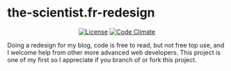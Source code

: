 # the-scientist.fr-redesign

<p align="center">  
    <a href="https://opensource.org/licenses/MIT"><img src="https://img.shields.io/github/license/arguiot/lite.the-scientist.fr.svg" alt="License"></a>  
    <a href="https://codeclimate.com/github/arguiot/lite.the-scientist.frarguiot/lite.the-scientist.fr"><img src="https://img.shields.io/codeclimate/github/arguiot/lite.the-scientist.fr.svg" alt="Code Climate"></a>  
</p>


Doing a redesign for my blog, code is free to read, but not free top use,  and I welcome help from other more advanced web developers.
This project is one of my first so I appreciate if you branch of or fork this project.
